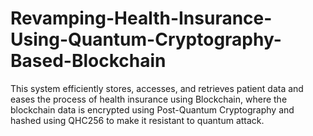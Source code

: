 # Revamping-Health-Insurance-Using-Quantum-Cryptography-Based-Blockchain
This system efficiently stores, accesses, and retrieves patient data and eases the process of health insurance using Blockchain, where the blockchain data is encrypted using Post-Quantum Cryptography and hashed using QHC256 to make it resistant to quantum attack.

